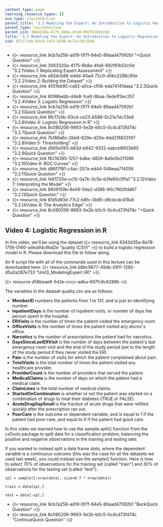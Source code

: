 ```yaml
---
content_type: page
learning_resource_types: []
ocw_type: CourseSection
parent_title: '3.2 Modeling the Expert: An Introduction to Logistic Regression'
parent_type: CourseSection
parent_uid: 3063320a-4175-6b8a-4fa9-892f61b52c0d
title: '3.2 Modeling the Expert: An Introduction to Logistic Regression'
uid: 8fc17cbb-03cd-ce23-b588-0c21e7dc33e8
---
```


*   {{< resource_link 9cb7a258-ad19-0f7f-84e5-89aad47092b1 "\<Quick Question" >}}
*   {{< resource_link 3063320a-4175-6b8a-4fa9-892f61b52c0d "3.2.1Video 1: Replicating Expert Assessment" >}}
*   {{< resource_link a92dcb88-eddd-40ad-72c0-d5bc2288c90e "3.2.2Video 2: Building the Dataset" >}}
*   {{< resource_link 4551bb95-ca82-a0ca-cf08-eda74141daaa "3.2.3Quick Question" >}}
*   {{< resource_link 8099bebb-d4e8-1ce0-9baa-3ede1f3ec357 "3.2.4Video 3: Logistic Regression" >}}
*   {{< resource_link 9cb7a258-ad19-0f7f-84e5-89aad47092b1 "3.2.5Quick Question" >}}
*   {{< resource_link 8fc17cbb-03cd-ce23-b588-0c21e7dc33e8 "3.2.6Video 4: Logistic Regression in R" >}}
*   {{< resource_link 8c080206-9993-5e2b-b0c5-0c4cd73fd74c "3.2.7Quick Question" >}}
*   {{< resource_link 7bf86a6c-2bb6-629e-d20e-4dd216833197 "3.2.8Video 5: Thresholding" >}}
*   {{< resource_link d565e093-b63d-b842-9332-eabcb8503b85 "3.2.9Quick Question" >}}
*   {{< resource_link f6216265-1257-bdbe-4826-8a5e5b311096 "3.2.10Video 6: ROC Curves" >}}
*   {{< resource_link d9817f81-c4ac-257a-ed44-548eaa714059 "3.2.11Quick Question" >}}
*   {{< resource_link 1e61720e-cc15-0a7b-0c5e-b3fe60c5ffa1 "3.2.12Video 7: Interpreting the Model" >}}
*   {{< resource_link 8809159b-6e06-0da2-d386-90c7900fdd67 "3.2.13Quick Question" >}}
*   {{< resource_link 81d5d93d-77c2-b8fc-0b85-d9cbcdc418a5 "3.2.14Video 8: The Analytics Edge" >}}
*   {{< resource_link 8c080206-9993-5e2b-b0c5-0c4cd73fd74c "\>Quick Question" >}}

Video 4: Logistic Regression in R
---------------------------------

In this video, we'll be using the dataset {{< resource_link 6343d35a-6e78-1756-0160-a4ea9dc9bd2e "quality (CSV)" >}} to build a logistic regression model in R. Please download this file to follow along.

An R script file with all of the commands used in this lecture can be downloaded here: {{< resource_link b6bc9877-49db-0911-1285-d5a2a287e733 "Unit3\_ModelingExpert (R)" >}}.

{{< resource d56beae6-5d3e-cccc-adba-697fc8c6288b >}}

The variables in the dataset quality.csv are as follows:

*   **MemberID** numbers the patients from 1 to 131, and is just an identifying number.
*   **InpatientDays** is the number of inpatient visits, or number of days the person spent in the hospital.
*   **ERVisits** is the number of times the patient visited the emergency room.
*   **OfficeVisits** is the number of times the patient visited any doctor's office.
*   **Narcotics** is the number of prescriptions the patient had for narcotics.
*   **DaysSinceLastERVisit** is the number of days between the patient's last emergency room visit and the end of the study period (set to the length of the study period if they never visited the ER). 
*   **Pain** is the number of visits for which the patient complained about pain.
*   **TotalVisits** is the total number of times the patient visited any healthcare provider.
*   **ProviderCount** is the number of providers that served the patient.
*   **MedicalClaims** is the number of days on which the patient had a medical claim.
*   **ClaimLines** is the total number of medical claims.
*   **StartedOnCombination** is whether or not the patient was started on a combination of drugs to treat their diabetes (TRUE or FALSE).
*   **AcuteDrugGapSmall** is the fraction of acute drugs that were refilled quickly after the prescription ran out.
*   **PoorCare** is the outcome or dependent variable, and is equal to 1 if the patient had poor care, and equal to 0 if the patient had good care.

In this video we learned how to use the sample.split() function from the caTools package to split data for a classification problem, balancing the positive and negative observations in the training and testing sets.

If you wanted to instead split a data frame _data,_ where the dependent variable is a continuous outcome (this was the case for all the datasets we used last week), you could instead use the sample() function. Here is how to select 70% of observations for the training set (called "train") and 30% of observations for the testing set (called "test"):

`spl = sample(1:nrow(data), size=0.7 * nrow(data))`

`train = data[spl,]`

`test = data[-spl,]`

*   {{< resource_link 9cb7a258-ad19-0f7f-84e5-89aad47092b1 "BackQuick Question" >}}
*   {{< resource_link 8c080206-9993-5e2b-b0c5-0c4cd73fd74c "ContinueQuick Question" >}}